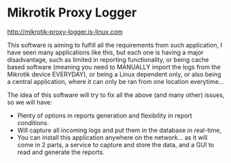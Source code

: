 # Mikrotik Proxy Logger
http://mikrotik-proxy-logger.is-linux.com

This software is aiming to fulfill all the requirements from such application, I have seen many applications like this, but each one is having a major disadvantage, such as limited in reporting functionality, or being cache based software (meaning you need to MANUALLY import the logs from the Mikrotik device EVERYDAY), or being a Linux dependent only, or also being a central application, where it can only be ran from one location everytime…

The idea of this software will try to fix all the above (and many other) issues, so we will have:

* Plenty of options in reports generation and flexibility in report conditions.
* Will capture all incoming logs and put them in the database in real-time,
* You can install this application anywhere on the network… as it will come in 2 parts, a service to capture and store the data, and a GUI to read and generate the reports.
